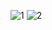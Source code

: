
![1](https://user-images.githubusercontent.com/66967029/210039181-20aed9b7-bb99-408f-993e-3d4594382218.PNG)
![2](https://user-images.githubusercontent.com/66967029/210039192-3f10ac0f-9879-4916-9c40-b3d500ab21f2.PNG)
